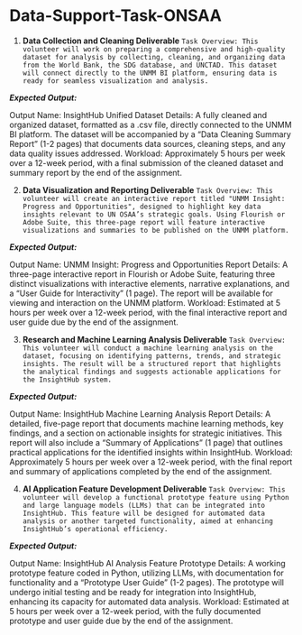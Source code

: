 # Data-Support-Task-ONSAA

1. **Data Collection and Cleaning Deliverable**
`Task Overview: This volunteer will work on preparing a comprehensive and high-quality dataset for analysis by collecting, cleaning, and organizing data from the World Bank, the SDG database, and UNCTAD. This dataset will connect directly to the UNMM BI platform, ensuring data is ready for seamless visualization and analysis.`

***Expected Output:***

Output Name: InsightHub Unified Dataset
Details: A fully cleaned and organized dataset, formatted as a .csv file, directly connected to the UNMM BI platform. The dataset will be accompanied by a “Data Cleaning Summary Report” (1-2 pages) that documents data sources, cleaning steps, and any data quality issues addressed.
Workload: Approximately 5 hours per week over a 12-week period, with a final submission of the cleaned dataset and summary report by the end of the assignment.

2. **Data Visualization and Reporting Deliverable**
`Task Overview: This volunteer will create an interactive report titled "UNMM Insight: Progress and Opportunities", designed to highlight key data insights relevant to UN OSAA’s strategic goals. Using Flourish or Adobe Suite, this three-page report will feature interactive visualizations and summaries to be published on the UNMM platform.`

***Expected Output:***

Output Name: UNMM Insight: Progress and Opportunities Report
Details: A three-page interactive report in Flourish or Adobe Suite, featuring three distinct visualizations with interactive elements, narrative explanations, and a “User Guide for Interactivity” (1 page). The report will be available for viewing and interaction on the UNMM platform.
Workload: Estimated at 5 hours per week over a 12-week period, with the final interactive report and user guide due by the end of the assignment.

3. **Research and Machine Learning Analysis Deliverable**
``Task Overview: This volunteer will conduct a machine learning analysis on the dataset, focusing on identifying patterns, trends, and strategic insights. The result will be a structured report that highlights the analytical findings and suggests actionable applications for the InsightHub system.``

***Expected Output:***

Output Name: InsightHub Machine Learning Analysis Report
Details: A detailed, five-page report that documents machine learning methods, key findings, and a section on actionable insights for strategic initiatives. This report will also include a “Summary of Applications” (1 page) that outlines practical applications for the identified insights within InsightHub.
Workload: Approximately 5 hours per week over a 12-week period, with the final report and summary of applications completed by the end of the assignment.

4. **AI Application Feature Development Deliverable**
``Task Overview: This volunteer will develop a functional prototype feature using Python and large language models (LLMs) that can be integrated into InsightHub. This feature will be designed for automated data analysis or another targeted functionality, aimed at enhancing InsightHub’s operational efficiency.``

***Expected Output:***

Output Name: InsightHub AI Analysis Feature Prototype
Details: A working prototype feature coded in Python, utilizing LLMs, with documentation for functionality and a “Prototype User Guide” (1-2 pages). The prototype will undergo initial testing and be ready for integration into InsightHub, enhancing its capacity for automated data analysis.
Workload: Estimated at 5 hours per week over a 12-week period, with the fully documented prototype and user guide due by the end of the assignment.